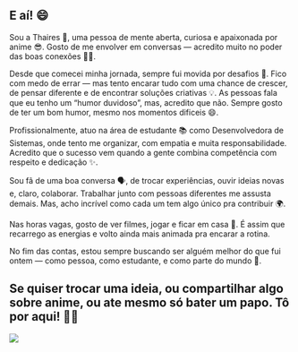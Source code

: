 ## E aí! 😄
Sou a Thaires 👋, uma pessoa de mente aberta, curiosa e apaixonada por anime 😎. Gosto de me envolver em conversas — acredito muito no poder das boas conexões  🤝✨.

Desde que comecei minha jornada, sempre fui movida por desafios 💪. Fico com medo de errar — mas tento encarar tudo com uma chance de crescer, de pensar diferente e de encontrar soluções criativas 💡. As pessoas fala que eu tenho um “humor duvidoso”, mas, acredito que não. Sempre gosto de ter um bom humor, mesmo nos momentos dificeis 😄.

Profissionalmente, atuo na área de estudante 📚 como Desenvolvedora de Sistemas, onde tento me organizar, com empatia e muita responsabilidade. Acredito que o sucesso vem quando a gente combina competência com respeito e dedicação ✨.

Sou fã de uma boa conversa 🗣️, de trocar experiências, ouvir ideias novas e, claro, colaborar. Trabalhar junto com pessoas diferentes me assusta demais. Mas, acho incrível como cada um tem algo único pra contribuir 🌍.

Nas horas vagas, gosto de ver filmes, jogar e ficar em casa 🎀. É assim que recarrego as energias e volto ainda mais animada pra encarar a rotina.

No fim das contas, estou sempre buscando ser alguém melhor do que fui ontem — como pessoa, como estudante, e como parte do mundo 🌱.

## Se quiser trocar uma ideia, ou compartilhar algo sobre anime, ou ate mesmo só bater um papo. Tô por aqui! 📩😊
<img src="https://tenor.com/pt-BR/view/happy-mushi-happy-muichiro-muichiro-happy-demon-slayer-happy-happy-demon-slayer-gif-13613595104540193670.gif" style="display: block; margin-left: auto; margin-right: auto;"/> 
<!---
Thairessousa24/Thairessousa24 is a ✨ special ✨ repository because its `README.md` (this file) appears on your GitHub profile.
You can click the Preview link to take a look at your changes.
--->
